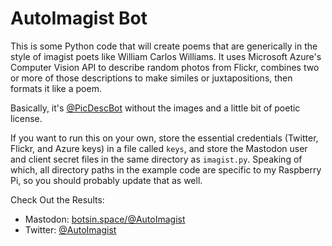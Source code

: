 # AutoImagist Bot

This is some Python code that will create poems that are generically in the style of imagist poets like William Carlos Williams. It uses Microsoft Azure's Computer Vision API to describe random photos from Flickr, combines two or more of those descriptions to make similes or juxtapositions, then formats it like a poem.

Basically, it's [@PicDescBot](https://twitter.com/picdescbot) without the images and a little bit of poetic license.

If you want to run this on your own, store the essential credentials (Twitter, Flickr, and Azure keys) in a file called `keys`, and store the Mastodon user and client secret files in the same directory as `imagist.py`. Speaking of which, all directory paths in the example code are specific to my Raspberry Pi, so you should probably update that as well.
 
Check Out the Results:
 * Mastodon: [botsin.space/@AutoImagist](botsin.space/@AutoImagist)
 * Twitter: [@AutoImagist](http://www.twitter.com/autoimagist)
